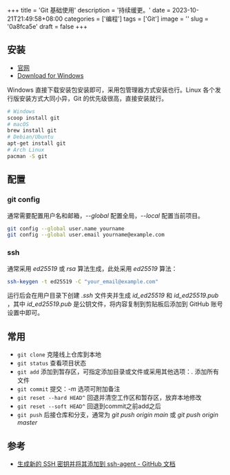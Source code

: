 +++
title = 'Git 基础使用'
description = '持续缓更。'
date = 2023-10-21T21:49:58+08:00
categories = ['编程']
tags = ['Git']
image = ''
slug = '0a8fca5e'
draft = false
+++

## 安装

- [官网](https://git-scm.com/)
- [Download for Windows](https://git-scm.com/download/win)

Windows 直接下载安装包安装即可，采用包管理器方式安装也行。Linux 各个发行版安装方式大同小异，Git 的优先级很高，直接安装就行。

```bash
# Windows
scoop install git
# macOS
brew install git
# Debian/Ubuntu
apt-get install git
# Arch Linux
pacman -S git
```

## 配置

### git config

通常需要配置用户名和邮箱，*--global* 配置全局，*--local* 配置当前项目。

```bash
git config --global user.name yourname
git config --global user.email yourname@example.com
```

### ssh

通常采用 *ed25519* 或 *rsa* 算法生成，此处采用 *ed25519* 算法：

```bash
ssh-keygen -t ed25519 -C "your_email@example.com"
```

运行后会在用户目录下创建 *.ssh* 文件夹并生成 *id_ed25519* 和 *id_ed25519.pub* ，其中 *id_ed25519.pub* 是公钥文件，将内容复制到剪贴板后添加到 GitHub 账号设置中即可。

## 常用

- `git clone` 克隆线上仓库到本地
- `git status` 查看项目状态
- `git add` 添加到暂存区，可指定添加目录或文件或采用其他选项：*.* 添加所有文件
- `git commit` 提交：*-m* 选项可附加备注
- `git reset --hard HEAD^` 回退并清空工作区和暂存区，放弃本地修改
- `git reset --soft HEAD^` 回退到commit之前add之后
- `git push` 后接仓库和分支，通常为 *git push origin main* 或 *git push origin master*

## 参考

- [生成新的 SSH 密钥并将其添加到 ssh-agent - GitHub 文档](https://docs.github.com/zh/authentication/connecting-to-github-with-ssh/generating-a-new-ssh-key-and-adding-it-to-the-ssh-agent)
